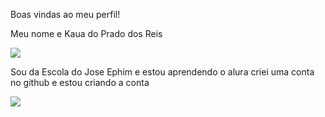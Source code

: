 Boas vindas ao meu perfil!

Meu nome e Kaua do Prado dos Reis

![](https://media.tenor.com/bYbnfe0n-vIAAAAj/escudo-girando-spfc.gif)


Sou da Escola do Jose Ephim e estou aprendendo o alura
criei uma conta no github e estou criando a conta


















































![](https://media1.tenor.com/m/X9SbXrBiwUIAAAAd/spfc-s%C3%A3o-paulo.gif)
